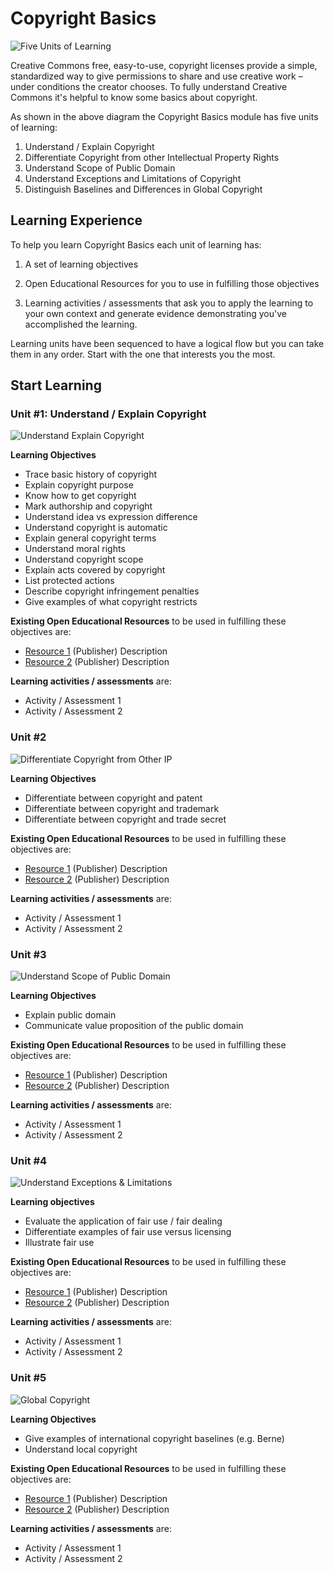 # Copyright Basics

![Five Units of Learning](https://github.com/creativecommons/cc-cert-map/blob/master/img/CopyrightBasics2.jpg "Copyright Basics")

Creative Commons  free, easy-to-use, copyright licenses provide a simple, standardized way to give permissions to share and use creative work – under conditions the creator chooses. To fully understand Creative Commons it's helpful to know some basics about copyright. 

As shown in the above diagram the Copyright Basics module has five units of learning:

1. Understand / Explain Copyright
2. Differentiate Copyright from other Intellectual Property Rights
3. Understand Scope of Public Domain 
4. Understand Exceptions and Limitations of Copyright
5. Distinguish Baselines and Differences in Global Copyright

## Learning Experience

To help you learn Copyright Basics each unit of learning has:

1. A set of learning objectives

2. Open Educational Resources for you to use in fulfilling those objectives

3. Learning activities / assessments that ask you to apply the learning to your own context and generate evidence demonstrating you've accomplished the learning. 

Learning units have been sequenced to have a logical flow but you can take them in any order. Start with the one that interests you the most.

## Start Learning

### Unit #1: Understand / Explain Copyright

![Understand Explain Copyright](https://github.com/creativecommons/cc-cert-map/blob/master/img/ExplainCopyright5.jpg "Understand / Explain Copyright")

**Learning Objectives**
  * Trace basic history of copyright
  * Explain copyright purpose
  * Know how to get copyright
  * Mark authorship and copyright
  * Understand idea vs expression difference
  * Understand copyright is automatic
  * Explain general copyright terms
  * Understand moral rights
  * Understand copyright scope
  * Explain acts covered by copyright
  * List protected actions
  * Describe copyright infringement penalties
  * Give examples of what copyright restricts

**Existing Open Educational Resources** to be used in fulfilling these objectives are:
  *  [Resource 1](http://) (Publisher) Description
  *  [Resource 2](http://) (Publisher) Description

**Learning activities / assessments** are:
  * Activity / Assessment 1
  * Activity / Assessment 2

### Unit #2

![Differentiate Copyright from Other IP](https://github.com/creativecommons/cc-cert-map/blob/master/img/DifferentiateCopyright.jpg "Differentiate Copyright from Other IP")

**Learning Objectives**
  * Differentiate between copyright and patent
  * Differentiate between copyright and trademark
  * Differentiate between copyright and trade secret 

**Existing Open Educational Resources** to be used in fulfilling these objectives are:
  *  [Resource 1](http://) (Publisher) Description
  *  [Resource 2](http://) (Publisher) Description

**Learning activities / assessments** are:
  * Activity / Assessment 1
  * Activity / Assessment 2

### Unit #3

![Understand Scope of Public Domain](https://github.com/creativecommons/cc-cert-map/blob/master/img/UnderstandPublicDomain.jpg "Understand Scope of Public Domain")

**Learning Objectives**
  * Explain public domain
  * Communicate value proposition of the public domain  
  
**Existing Open Educational Resources** to be used in fulfilling these objectives are:
  *  [Resource 1](http://) (Publisher) Description
  *  [Resource 2](http://) (Publisher) Description

**Learning activities / assessments** are:
  * Activity / Assessment 1
  * Activity / Assessment 2

### Unit #4

![Understand Exceptions & Limitations](https://github.com/creativecommons/cc-cert-map/blob/master/img/UnderstandExceptions.jpg "Understand Exceptions & Limitations")

**Learning objectives**
  * Evaluate the application of fair use / fair dealing
  * Differentiate examples of fair use versus licensing
  * Illustrate fair use 
  
**Existing Open Educational Resources** to be used in fulfilling these objectives are:
  *  [Resource 1](http://) (Publisher) Description
  *  [Resource 2](http://) (Publisher) Description

**Learning activities / assessments** are:
  * Activity / Assessment 1
  * Activity / Assessment 2

### Unit #5

![Global Copyright](https://github.com/creativecommons/cc-cert-map/blob/master/img/GlobalCopyright.jpg "Global Copyright")

**Learning Objectives**
  * Give examples of international copyright baselines (e.g. Berne)
  * Understand local copyright

**Existing Open Educational Resources** to be used in fulfilling these objectives are:
  *  [Resource 1](http://) (Publisher) Description
  *  [Resource 2](http://) (Publisher) Description

**Learning activities / assessments** are:
  * Activity / Assessment 1
  * Activity / Assessment 2

